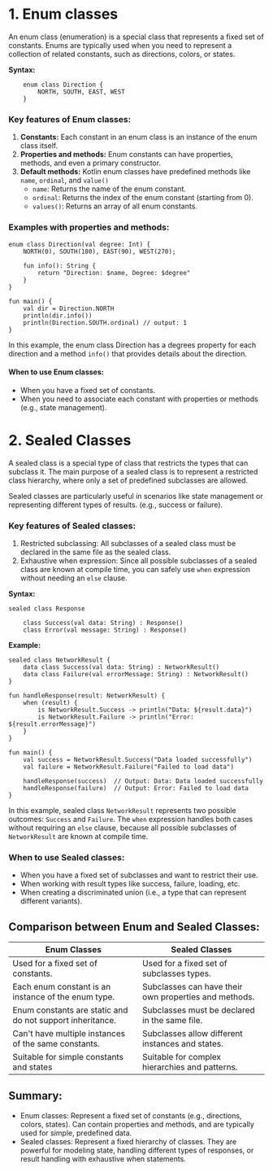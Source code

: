 # 1. Enum classes
An enum class (enumeration) is a special class that represents a fixed set of constants. Enums are typically used when you need to represent a collection of
related constants, such as directions, colors, or states.

**Syntax:**

```
    enum class Direction {
        NORTH, SOUTH, EAST, WEST
    }
```
### Key features of Enum classes:
1. **Constants:** Each constant in an enum class is an instance of the enum class itself.
2. **Properties and methods:** Enum constants can have properties, methods, and even a primary constructor.
3. **Default methods:** Kotlin enum classes have predefined methods like `name`, `ordinal`, and `value()`
   - `name`: Returns the name of the enum constant.
   - `ordinal`: Returns the index of the enum constant (starting from 0).
   - `values()`: Returns an array of all enum constants.

### Examples with properties and methods:

```
enum class Direction(val degree: Int) {
    NORTH(0), SOUTH(180), EAST(90), WEST(270);

    fun info(): String {
        return "Direction: $name, Degree: $degree"
    }
}

fun main() {
    val dir = Direction.NORTH
    println(dir.info())
    println(Direction.SOUTH.ordinal) // output: 1
}
```

In this example, the enum class Direction has a degrees property for each direction and a method `info()` that provides details about the direction.

#### When to use Enum classes:
- When you have a fixed set of constants.
- When you need to associate each constant with properties or methods (e.g., state management).

# 2. Sealed Classes
A sealed class is a special type of class that restricts the types that can subclass it. The main purpose of a sealed class is to represent a restricted
class hierarchy, where only a set of predefined subclasses are allowed.

Sealed classes are particularly useful in scenarios like state management or representing different types of results. (e.g., success or failure).

### Key features of Sealed classes:
1. Restricted subclassing: All subclasses of a sealed class must be declared in the same file as the sealed class.
2. Exhaustive when expression: Since all possible subclasses of a sealed class are known at compile time, you can safely use `when` expression without needing an `else` clause.

**Syntax:**
```
sealed class Response 

    class Success(val data: String) : Response()
    class Error(val message: String) : Response()
```

**Example:**
``` 
sealed class NetworkResult {
    data class Success(val data: String) : NetworkResult()
    data class Failure(val errorMessage: String) : NetworkResult()
}

fun handleResponse(result: NetworkResult) {
    when (result) {
        is NetworkResult.Success -> println("Data: ${result.data}")
        is NetworkResult.Failure -> println("Error: ${result.errorMessage}")
    }
}

fun main() {
    val success = NetworkResult.Success("Data loaded successfully")
    val failure = NetworkResult.Failure("Failed to load data")

    handleResponse(success)  // Output: Data: Data loaded successfully
    handleResponse(failure)  // Output: Error: Failed to load data
}

```
In this example, sealed class `NetworkResult` represents two possible outcomes: `Success` and `Failure`. The `when` expression handles both cases
without requiring an `else` clause, because all possible subclasses of `NetworkResult` are known at compile time.

### When to use Sealed classes:
- When you have a fixed set of subclasses and want to restrict their use.
- When working with result types like success, failure, loading, etc.
- When creating a discriminated union (i.e., a type that can represent different variants).

## Comparison between Enum and Sealed Classes:

| Enum Classes                                              | Sealed Classes                                        |
|-----------------------------------------------------------|-------------------------------------------------------|
| Used for a fixed set of constants.                        | Used for a fixed set of subclasses types.             |
| Each enum constant is an instance of the enum type.       | Subclasses can have their own properties and methods. |
| Enum constants are static and do not support inheritance. | Subclasses must be declared in the same file.         |
| Can't have multiple instances of the same constants.      | Subclasses allow different instances and states.      |
| Suitable for simple constants and states                  | Suitable for complex hierarchies and patterns.        |

## Summary:
- Enum classes: Represent a fixed set of constants (e.g., directions, colors, states). Can contain properties and methods, and are typically
    used for simple, predefined data.
- Sealed classes: Represent a fixed hierarchy of classes. They are powerful for modeling state, handling different types of responses, or result 
    handling with exhaustive when statements.


